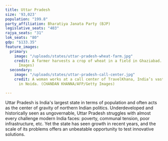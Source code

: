 ```yaml
---
title: Uttar Pradesh
size: '93,023'
population: "199.8"
party_affiliation: Bharatiya Janata Party (BJP)
legislative_seats: "403"
rajya_seats: "31"
lok_seats: "80"
gdp: "$133.35"
feature_images:
  primary:
    image: "/uploads/states/uttar-pradesh-wheat-farm.jpg"
    credit: A farmer harvests a crop of wheat in a field in Ghaziabad. (PRAKASH SINGH/AFP/Getty
      Images)
  secondary:
    image: "/uploads/states/uttar-pradesh-call-center.jpg"
    credit: A woman works at a call center of TravelKhana, India’s vast railway network,
      in Noida. (CHANDAN KHANNA/AFP/Getty Images)

---
```

Uttar Pradesh is India's largest state in terms of population and often acts as the center of gravity of northern Indian politics. Underdeveloped and historically seen as ungovernable, Uttar Pradesh struggles with almost every challenge modern India faces: poverty, communal tension, poor infrastructure, etc. Yet the state has seen growth in recent years, and the scale of its problems offers an unbeatable opportunity to test innovative solutions.